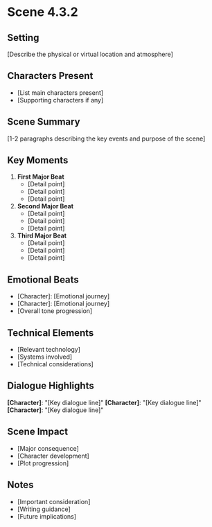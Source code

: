 # Scene 4.3.2
## Setting
[Describe the physical or virtual location and atmosphere]
## Characters Present
- [List main characters present]
- [Supporting characters if any]
## Scene Summary
[1-2 paragraphs describing the key events and purpose of the scene]
## Key Moments
1. **First Major Beat**
   - [Detail point]
   - [Detail point]
   - [Detail point]
2. **Second Major Beat**
   - [Detail point]
   - [Detail point]
   - [Detail point]
3. **Third Major Beat**
   - [Detail point]
   - [Detail point]
   - [Detail point]
## Emotional Beats
- [Character]: [Emotional journey]
- [Character]: [Emotional journey]
- [Overall tone progression]
## Technical Elements
- [Relevant technology]
- [Systems involved]
- [Technical considerations]
## Dialogue Highlights
**[Character]**: "[Key dialogue line]"
**[Character]**: "[Key dialogue line]"
**[Character]**: "[Key dialogue line]"
## Scene Impact
- [Major consequence]
- [Character development]
- [Plot progression]
## Notes
- [Important consideration]
- [Writing guidance]
- [Future implications]